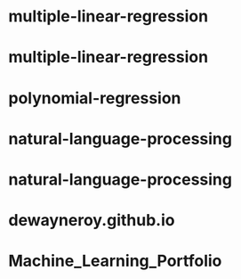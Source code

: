 # multiple-linear-regression
# multiple-linear-regression
# polynomial-regression
# natural-language-processing
# natural-language-processing
# dewayneroy.github.io
# Machine_Learning_Portfolio
